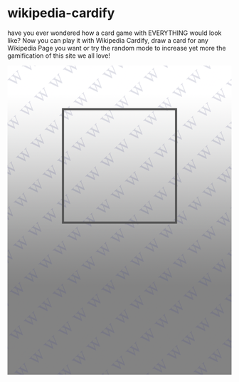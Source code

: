 # wikipedia-cardify

have you ever wondered how a card game with EVERYTHING would look like? Now you can play it with Wikipedia Cardify, draw a card for any Wikipedia Page you want or try the random mode to increase yet more the gamification of this site we all love!

![sample card for the Wikipedia Cardify, it has a gradient from white to gray (sort of a shiny silver) in its border and a gradient from white to black in the inside, has a lot "w" across the card turned 45°, and a black border portrait in the upper middle part of the card](https://raw.githubusercontent.com/ricsrdocasro/wikipedia-cardify/main/media%20files/cartastandard.png)
